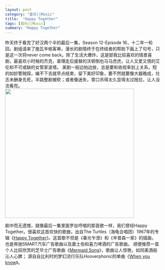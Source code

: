 ```yaml
---
layout: post
category: "音乐||Music"
title:  "Happy Together"
tags: [音乐||Music]
summary: "Happy Together"
---
```

昨天终于看完了好汉两个半的最后一集，Season 12-Episode 16，十二年一轮回，剧组请来了施瓦辛格客串，漫长的剧情终于在终结者的帮助下画上了句号，只是这一次将never come back。除了生活大爆炸，这是部我比较喜欢的情景喜剧，最喜欢小时候的杰克，查理走后接替的沃顿倒也马马虎虎，让人又爱又恨的艾伦和不可或缺的女管家波塔。
美剧一般边拍边放，总是要和收视率划上关系，短的如妙警贼探，编不下去就早点结束，留下美好印象，要不然就要像大器晚成，壮志未酬身先死，半路整剧被砍；或者像迷失，胃口吊得太久显得太过拖拉，让人没法看完。    
<img alt="" border="0" src="http://ww3.sinaimg.cn/mw690/4df62ff3gw1er0ajx72dij20fa08mjse.jpg" width=420px>     

剧中而无遗憾，就像最后一集里面罗丝哼唱的那首歌一样，我们曾经Happy Together。很喜欢这首欢快的歌曲，出自The Turtles（海龟合唱团）1967年的专辑《[Happy Together](http://v.yinyuetai.com/video/581451)》。这首歌不但是《春光乍泄》和《辛普森一家》的插曲，也是奔驰SMART汽车广告歌曲以及嘉士伯和喜力啤酒的广告歌曲。 顺便推荐一首个人比较欣赏的芝华士广告歌曲《[Mermaid Song](http://v.youku.com/v_show/id_XODU2MzA1MDg)》，歌曲让人惊艳，如同美酒般沁人心脾； 源自自比利时的梦幻流行乐队Hooverphonic的单曲《[When you know](http://v.yinyuetai.com/video/322007)》。   

